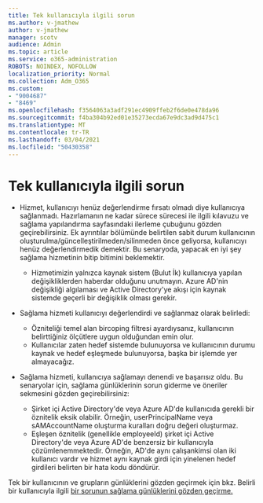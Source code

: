 ```yaml
---
title: Tek kullanıcıyla ilgili sorun
ms.author: v-jmathew
author: v-jmathew
manager: scotv
audience: Admin
ms.topic: article
ms.service: o365-administration
ROBOTS: NOINDEX, NOFOLLOW
localization_priority: Normal
ms.collection: Adm_O365
ms.custom:
- "9004687"
- "8469"
ms.openlocfilehash: f3564063a3adf291ec4909ffeb2f6de0e478da96
ms.sourcegitcommit: f4ba304b92ed01e35273ecda67e9dc3ad9d475c1
ms.translationtype: MT
ms.contentlocale: tr-TR
ms.lasthandoff: 03/04/2021
ms.locfileid: "50430358"
---
```

# <a name="problem-with-single-user"></a>Tek kullanıcıyla ilgili sorun

- Hizmet, kullanıcıyı henüz değerlendirme fırsatı olmadı diye kullanıcıya sağlanmadı. Hazırlamanın ne kadar sürece sürecesi ile ilgili kılavuzu ve sağlama yapılandırma sayfasındaki ilerleme çubuğunu gözden geçirebilirsiniz. Ek ayrıntılar bölümünde belirtilen sabit durum kullanıcının oluşturulma/güncelleştirilmeden/silinmeden önce geliyorsa, kullanıcıyı henüz değerlendirmedik demektir. Bu senaryoda, yapacak en iyi şey sağlama hizmetinin bitip bitimini beklemektir.

  - Hizmetimizin yalnızca kaynak sistem (Bulut İk) kullanıcıya yapılan değişikliklerden haberdar olduğunu unutmayın. Azure AD'nin değişikliği algılaması ve Active Directory'ye akışı için kaynak sistemde geçerli bir değişiklik olması gerekir.
- Sağlama hizmeti kullanıcıyı değerlendirdi ve sağlanmaz olarak belirledi:
  - Özniteliği temel alan bircoping filtresi ayardıysanız, kullanıcının belirttiğiniz ölçütlere uygun olduğundan emin olur.
  - Kullanıcılar zaten hedef sistemde bulunuyorsa ve kullanıcının durumu kaynak ve hedef eşleşmede bulunuyorsa, başka bir işlemde yer almayacağız.
- Sağlama hizmeti, kullanıcıya sağlamayı denendi ve başarısız oldu. Bu senaryolar için, sağlama günlüklerinin sorun giderme ve öneriler sekmesini gözden geçirebilirsiniz:
  - Şirket içi Active Directory'de veya Azure AD'de kullanıcıda gerekli bir öznitelik eksik olabilir. Örneğin, userPrincipalName veya sAMAccountName oluşturma kuralları doğru değeri oluşturmaz.
  - Eşleşen öznitelik (genellikle employeeId) şirket içi Active Directory'de veya Azure AD'de benzersiz bir kullanıcıyla çözümlenemmektedir. Örneğin, AD'de aynı çalışankimsi olan iki kullanıcı vardır ve hizmet aynı kaynak girdi için yinelenen hedef girdileri belirten bir hata kodu döndürür.

Tek bir kullanıcının ve grupların günlüklerini gözden geçirmek için bkz. Belirli bir kullanıcıyla ilgili [bir sorunun sağlama günlüklerini gözden geçirme.](https://docs.microsoft.com/azure/active-directory/reports-monitoring/concept-provisioning-logs)
